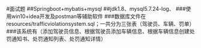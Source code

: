#面试题
##Springboot+mybatis+mysql
##jdk1.8、mysql5.7.24-log、
###使用win10+idea开发及postman等辅助软件
###数据库文件在resources/trafficviolationsystem.sql；一共分为三张表（驾驶员、车辆、罚单）
###该系统有（添加驾驶员信息、根据驾驶员添加车辆信息、根据车辆信息创建处罚通知书、处罚通知列表、处罚通知详情）

